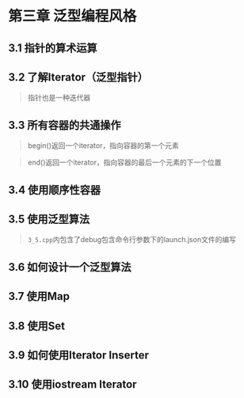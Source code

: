 <!--
 * @Author: your name
 * @Date: 2020-11-27 19:27:31
 * @LastEditTime: 2020-11-27 22:52:25
 * @LastEditors: Please set LastEditors
 * @Description: In User Settings Edit
 * @FilePath: \chapter3\readme.md
-->

# 第三章 泛型编程风格

## 3.1 指针的算术运算
## 3.2 了解Iterator（泛型指针）
> 指针也是一种迭代器
## 3.3 所有容器的共通操作
> begin()返回一个iterator，指向容器的第一个元素

> end()返回一个iterator，指向容器的最后一个元素的下一个位置
## 3.4 使用顺序性容器
## 3.5 使用泛型算法
> `3_5.cpp`内包含了debug包含命令行参数下的launch.json文件的编写
## 3.6 如何设计一个泛型算法
## 3.7 使用Map
## 3.8 使用Set
## 3.9 如何使用Iterator Inserter
## 3.10 使用iostream Iterator